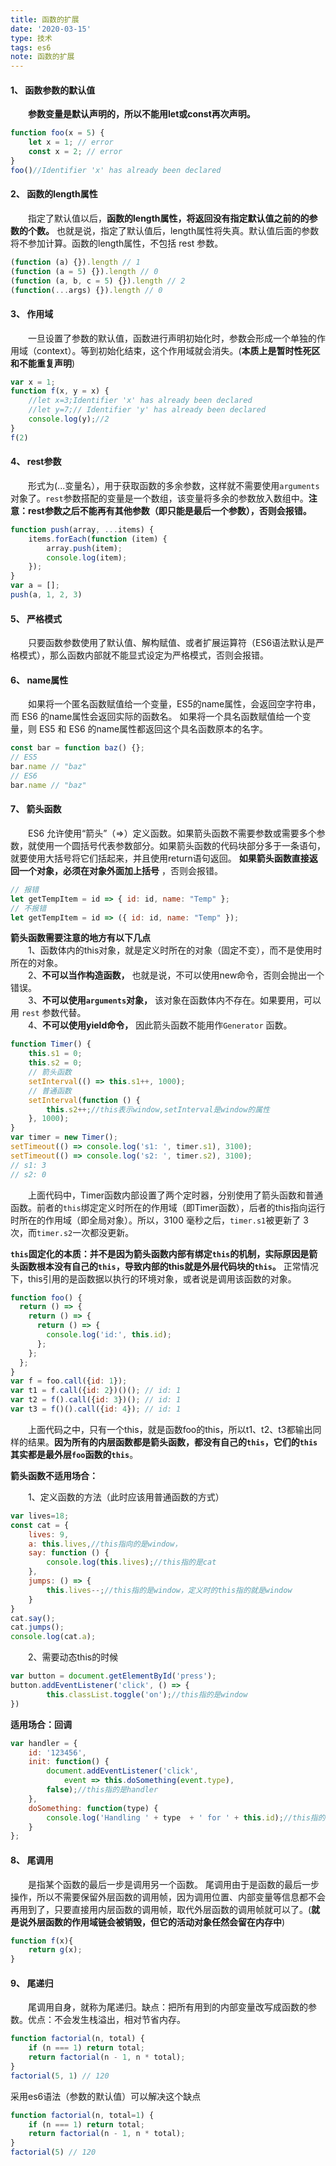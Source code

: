 ```yaml
---
title: 函数的扩展
date: '2020-03-15'
type: 技术
tags: es6
note: 函数的扩展
---
```

<h4>1、	函数参数的默认值</h4>

&#8195;&#8195;**参数变量是默认声明的，所以不能用let或const再次声明。**
```js        
function foo(x = 5) {
    let x = 1; // error
    const x = 2; // error
}
foo()//Identifier 'x' has already been declared
```        
<h4>2、	函数的length属性</h4>

&#8195;&#8195;指定了默认值以后，**函数的length属性，将返回没有指定默认值之前的的参数的个数。** 也就是说，指定了默认值后，length属性将失真。默认值后面的参数将不参加计算。函数的length属性，不包括 rest 参数。
```js        
(function (a) {}).length // 1
(function (a = 5) {}).length // 0
(function (a, b, c = 5) {}).length // 2
(function(...args) {}).length // 0
```       
<h4>3、	作用域</h4>

&#8195;&#8195;一旦设置了参数的默认值，函数进行声明初始化时，参数会形成一个单独的作用域（context）。等到初始化结束，这个作用域就会消失。(**本质上是暂时性死区和不能重复声明**)
```js       
var x = 1;
function f(x, y = x) {
    //let x=3;Identifier 'x' has already been declared
    //let y=7;// Identifier 'y' has already been declared
    console.log(y);//2
}
f(2) 
```       
<h4>4、	rest参数</h4>

&#8195;&#8195;形式为(...变量名），用于获取函数的多余参数，这样就不需要使用`arguments`对象了。`rest`参数搭配的变量是一个数组，该变量将多余的参数放入数组中。**注意：rest参数之后不能再有其他参数（即只能是最后一个参数），否则会报错。**
```js
function push(array, ...items) {
    items.forEach(function (item) {
        array.push(item);
        console.log(item);
    });
}
var a = [];
push(a, 1, 2, 3)
```       
<h4>5、 严格模式</h4>
&#8195;&#8195;只要函数参数使用了默认值、解构赋值、或者扩展运算符（ES6语法默认是严格模式），那么函数内部就不能显式设定为严格模式，否则会报错。

<h4>6、	name属性</h4>

&#8195;&#8195;如果将一个匿名函数赋值给一个变量，ES5的name属性，会返回空字符串，而 ES6 的name属性会返回实际的函数名。
如果将一个具名函数赋值给一个变量，则 ES5 和 ES6 的name属性都返回这个具名函数原本的名字。
```js
const bar = function baz() {};
// ES5
bar.name // "baz"
// ES6
bar.name // "baz"
```       
<h4>7、	箭头函数</h4>

&#8195;&#8195;ES6 允许使用“箭头”（=>）定义函数。如果箭头函数不需要参数或需要多个参数，就使用一个圆括号代表参数部分。如果箭头函数的代码块部分多于一条语句，就要使用大括号将它们括起来，并且使用return语句返回。
**如果箭头函数直接返回一个对象，必须在对象外面加上括号** ，否则会报错。
```js
// 报错
let getTempItem = id => { id: id, name: "Temp" };
// 不报错
let getTempItem = id => ({ id: id, name: "Temp" });
```       
**箭头函数需要注意的地方有以下几点**  
&#8195;&#8195;1、函数体内的this对象，就是定义时所在的对象（固定不变），而不是使用时所在的对象。    
&#8195;&#8195;2、**不可以当作构造函数，** 也就是说，不可以使用new命令，否则会抛出一个错误。<br>
&#8195;&#8195;3、**不可以使用`arguments`对象，** 该对象在函数体内不存在。如果要用，可以用 `rest` 参数代替。     
&#8195;&#8195;4、**不可以使用yield命令，** 因此箭头函数不能用作`Generator` 函数。
```javascript
function Timer() {
    this.s1 = 0;
    this.s2 = 0;
    // 箭头函数
    setInterval(() => this.s1++, 1000);
    // 普通函数
    setInterval(function () {
        this.s2++;//this表示window,setInterval是window的属性
    }, 1000);
}
var timer = new Timer();
setTimeout(() => console.log('s1: ', timer.s1), 3100);
setTimeout(() => console.log('s2: ', timer.s2), 3100);
// s1: 3
// s2: 0
```       
&#8195;&#8195;上面代码中，Timer函数内部设置了两个定时器，分别使用了箭头函数和普通函数。前者的`this`绑定定义时所在的作用域（即Timer函数），后者的this指向运行时所在的作用域（即全局对象）。所以，3100 毫秒之后，`timer.s1`被更新了 3 次，而`timer.s2`一次都没更新。

**`this`固定化的本质：并不是因为箭头函数内部有绑定`this`的机制，实际原因是箭头函数根本没有自己的`this`，导致内部的this就是外层代码块的`this`。**
正常情况下，this引用的是函数据以执行的环境对象，或者说是调用该函数的对象。
```js     
function foo() {
  return () => {
    return () => {
      return () => {
        console.log('id:', this.id);
      };
    };
  };
}
var f = foo.call({id: 1});
var t1 = f.call({id: 2})()(); // id: 1
var t2 = f().call({id: 3})(); // id: 1
var t3 = f()().call({id: 4}); // id: 1
```       
&#8195;&#8195;上面代码之中，只有一个this，就是函数foo的this，所以t1、t2、t3都输出同样的结果。**因为所有的内层函数都是箭头函数，都没有自己的`this`，它们的`this`其实都是最外层`foo`函数的`this`**。

**箭头函数不适用场合：**

&#8195;&#8195;1、定义函数的方法（此时应该用普通函数的方式）
```js
var lives=18;
const cat = {
    lives: 9,
    a: this.lives,//this指向的是window，
    say: function () {
        console.log(this.lives);//this指的是cat
    },
    jumps: () => {
        this.lives--;//this指的是window，定义时的this指的就是window
    }
}
cat.say();
cat.jumps();
console.log(cat.a);
```		
&#8195;&#8195;2、需要动态this的时候
```js
var button = document.getElementById('press');
button.addEventListener('click', () => {
        this.classList.toggle('on');//this指的是window
})
```        
**适用场合：回调**
```js
var handler = {
	id: '123456',
	init: function() {
		document.addEventListener('click',
			event => this.doSomething(event.type), 
		false);//this指的是handler
	},
	doSomething: function(type) {
		console.log('Handling ' + type  + ' for ' + this.id);//this指的是hander
	}
};
```        
<h4>8、	尾调用</h4>

&#8195;&#8195;是指某个函数的最后一步是调用另一个函数。
尾调用由于是函数的最后一步操作，所以不需要保留外层函数的调用帧，因为调用位置、内部变量等信息都不会再用到了，只要直接用内层函数的调用帧，取代外层函数的调用帧就可以了。(**就是说外层函数的作用域链会被销毁，但它的活动对象任然会留在内存中**)
```js
function f(x){
	return g(x);
}
```       
<h4>9、	尾递归</h4>

&#8195;&#8195;尾调用自身，就称为尾递归。缺点：把所有用到的内部变量改写成函数的参数。优点：不会发生栈溢出，相对节省内存。
```js       
function factorial(n, total) {
	if (n === 1) return total;
	return factorial(n - 1, n * total);
}
factorial(5, 1) // 120
```       
采用es6语法（参数的默认值）可以解决这个缺点
```js
function factorial(n, total=1) {
	if (n === 1) return total;
	return factorial(n - 1, n * total);
}
factorial(5) // 120
```
